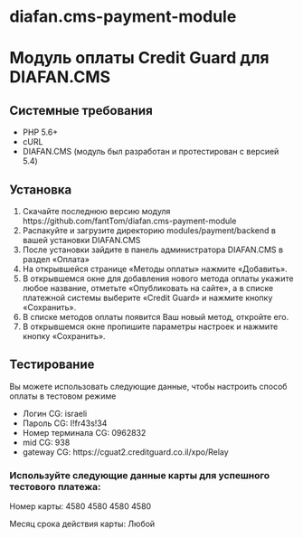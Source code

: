 # diafan.cms-payment-module
<h1>Модуль оплаты Credit Guard для DIAFAN.CMS</h1>

<h2>Системные требования</h2>
<ul>
<li>PHP 5.6+</li>
<li>cURL</li>
<li>DIAFAN.CMS (модуль был разработан и протестирован с версией 5.4)</li>
</ul>

<h2>Установка</h2>
<ol>
<li>Скачайте последнюю версию модуля https://github.com/fantTom/diafan.cms-payment-module</li>
<li>Распакуйте и загрузите директорию modules/payment/backend в вашей установки DIAFAN.CMS</li>
<li>После установки зайдите в панель администратора DIAFAN.CMS в раздел «Оплата»</li>
<li>На открывшейся странице «Методы оплаты» нажмите «Добавить».</li>
<li>В открывшемся окне для добавления нового метода оплаты укажите любое название, отметьте «Опубликовать на сайте», а в списке платежной системы выберите «Credit Guard» и нажмите кнопку «Сохранить».</li>
<li>В списке методов оплаты появится Ваш новый метод, откройте его.</li>
<li>В открывшемся окне пропишите параметры настроек и нажмите кнопку «Сохранить».</li>
</ol>

<h2>Тестирование</h2>
<p>Вы можете использовать следующие данные, чтобы настроить способ оплаты в тестовом режиме</p>
<ul>
<li>Логин CG: israeli</li>
<li>Пароль CG: I!fr43s!34</li>
<li>Номер терминала CG: 0962832</li>
<li>mid CG: 938</li>
<li>gateway CG: https://cguat2.creditguard.co.il/xpo/Relay</li>
</ul>

<h3>Используйте следующие данные карты для успешного тестового платежа:</h3>
<p>Номер карты: 4580 4580 4580 4580</p>
<p>Месяц срока действия карты:  Любой</p>

